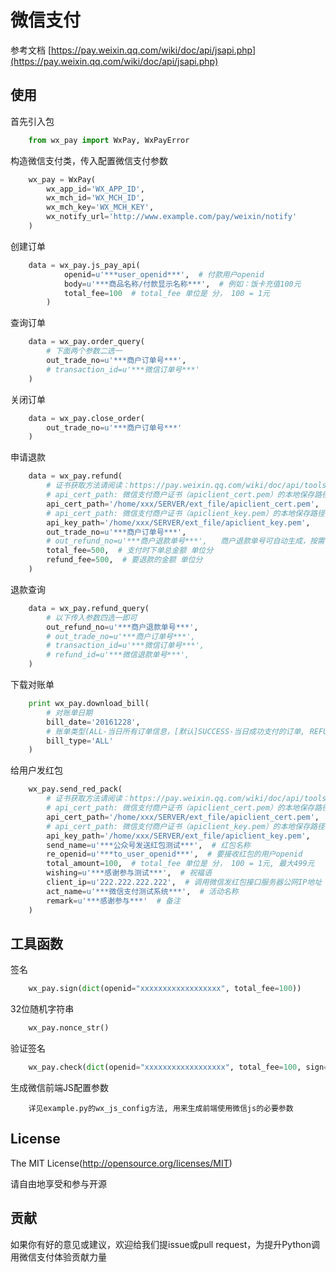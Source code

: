 # 微信支付

参考文档 [https://pay.weixin.qq.com/wiki/doc/api/jsapi.php](https://pay.weixin.qq.com/wiki/doc/api/jsapi.php)

## 使用

首先引入包
```python
    from wx_pay import WxPay, WxPayError
```

构造微信支付类，传入配置微信支付参数
```python
    wx_pay = WxPay(
        wx_app_id='WX_APP_ID', 
        wx_mch_id='WX_MCH_ID', 
        wx_mch_key='WX_MCH_KEY',
        wx_notify_url='http://www.example.com/pay/weixin/notify'
    )
```

创建订单
```python
    data = wx_pay.js_pay_api(
            openid=u'***user_openid***',  # 付款用户openid
            body=u'***商品名称/付款显示名称***',  # 例如：饭卡充值100元
            total_fee=100  # total_fee 单位是 分， 100 = 1元
        )
```

查询订单
```python
    data = wx_pay.order_query(
        # 下面两个参数二选一
        out_trade_no=u'***商户订单号***',
        # transaction_id=u'***微信订单号***'
    )
```

关闭订单
```python
    data = wx_pay.close_order(
        out_trade_no=u'***商户订单号***'
    )
```

申请退款
```python
    data = wx_pay.refund(
        # 证书获取方法请阅读：https://pay.weixin.qq.com/wiki/doc/api/tools/cash_coupon.php?chapter=4_3
        # api_cert_path: 微信支付商户证书（apiclient_cert.pem）的本地保存路径
        api_cert_path='/home/xxx/SERVER/ext_file/apiclient_cert.pem',
        # api_cert_path: 微信支付商户证书（apiclient_key.pem）的本地保存路径
        api_key_path='/home/xxx/SERVER/ext_file/apiclient_key.pem',
        out_trade_no=u'***商户订单号***',
        # out_refund_no=u'***商户退款单号***',   商户退款单号可自动生成，按需使用
        total_fee=500,  # 支付时下单总金额 单位分
        refund_fee=500,  # 要退款的金额 单位分
    )
```

退款查询
```python
    data = wx_pay.refund_query(
        # 以下传入参数四选一即可
        out_refund_no=u'***商户退款单号***',
        # out_trade_no=u'***商户订单号***',
        # transaction_id=u'***微信订单号***',
        # refund_id=u'***微信退款单号***',
    )
```

下载对账单
```python
    print wx_pay.download_bill(
        # 对账单日期
        bill_date='20161228',  
        # 账单类型(ALL-当日所有订单信息，[默认]SUCCESS-当日成功支付的订单, REFUND-当日退款订单)
        bill_type='ALL'  
    )
```
        
给用户发红包
```python
    wx_pay.send_red_pack(
        # 证书获取方法请阅读：https://pay.weixin.qq.com/wiki/doc/api/tools/cash_coupon.php?chapter=4_3
        # api_cert_path: 微信支付商户证书（apiclient_cert.pem）的本地保存路径
        api_cert_path='/home/xxx/SERVER/ext_file/apiclient_cert.pem',
        # api_cert_path: 微信支付商户证书（apiclient_key.pem）的本地保存路径
        api_key_path='/home/xxx/SERVER/ext_file/apiclient_key.pem',
        send_name=u'***公众号发送红包测试***',  # 红包名称
        re_openid=u'***to_user_openid***',  # 要接收红包的用户openid
        total_amount=100,  # total_fee 单位是 分， 100 = 1元, 最大499元
        wishing=u'***感谢参与测试***',  # 祝福语
        client_ip=u'222.222.222.222',  # 调用微信发红包接口服务器公网IP地址
        act_name=u'***微信支付测试系统***',  # 活动名称
        remark=u'***感谢参与***'  # 备注
    )
```

## 工具函数

签名
```python
    wx_pay.sign(dict(openid="xxxxxxxxxxxxxxxxxx", total_fee=100))
```

32位随机字符串
```python
    wx_pay.nonce_str()
```

验证签名
```python
    wx_pay.check(dict(openid="xxxxxxxxxxxxxxxxxx", total_fee=100, sign="signsignsignsign"))
```

生成微信前端JS配置参数
```text
    详见example.py的wx_js_config方法, 用来生成前端使用微信js的必要参数
```

## License
The MIT License(http://opensource.org/licenses/MIT)

请自由地享受和参与开源

## 贡献

如果你有好的意见或建议，欢迎给我们提issue或pull request，为提升Python调用微信支付体验贡献力量
